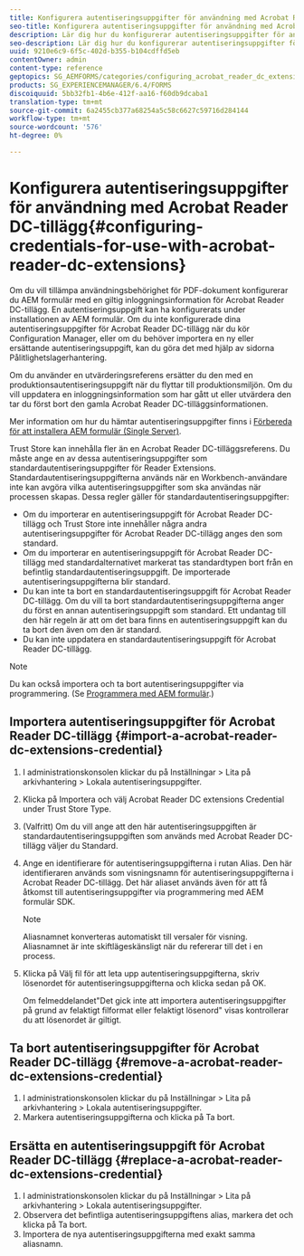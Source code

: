 ```yaml
---
title: Konfigurera autentiseringsuppgifter för användning med Acrobat Reader DC-tillägg
seo-title: Konfigurera autentiseringsuppgifter för användning med Acrobat Reader DC-tillägg
description: Lär dig hur du konfigurerar autentiseringsuppgifter för användning med Acrobat Reader DC-tillägg.
seo-description: Lär dig hur du konfigurerar autentiseringsuppgifter för användning med Acrobat Reader DC-tillägg.
uuid: 9210e6c9-6f5c-402d-b355-b104cdffd5eb
contentOwner: admin
content-type: reference
geptopics: SG_AEMFORMS/categories/configuring_acrobat_reader_dc_extensions
products: SG_EXPERIENCEMANAGER/6.4/FORMS
discoiquuid: 5bb32fb1-4b6e-412f-aa16-f60db9dcaba1
translation-type: tm+mt
source-git-commit: 6a2455cb377a68254a5c58c6627c59716d284144
workflow-type: tm+mt
source-wordcount: '576'
ht-degree: 0%

---
```



# Konfigurera autentiseringsuppgifter för användning med Acrobat Reader DC-tillägg{#configuring-credentials-for-use-with-acrobat-reader-dc-extensions}

Om du vill tillämpa användningsbehörighet för PDF-dokument konfigurerar du AEM formulär med en giltig inloggningsinformation för Acrobat Reader DC-tillägg. En autentiseringsuppgift kan ha konfigurerats under installationen av AEM formulär. Om du inte konfigurerade dina autentiseringsuppgifter för Acrobat Reader DC-tillägg när du kör Configuration Manager, eller om du behöver importera en ny eller ersättande autentiseringsuppgift, kan du göra det med hjälp av sidorna Pålitlighetslagerhantering.

Om du använder en utvärderingsreferens ersätter du den med en produktionsautentiseringsuppgift när du flyttar till produktionsmiljön. Om du vill uppdatera en inloggningsinformation som har gått ut eller utvärdera den tar du först bort den gamla Acrobat Reader DC-tilläggsinformationen.

Mer information om hur du hämtar autentiseringsuppgifter finns i [Förbereda för att installera AEM formulär (Single Server)](https://www.adobe.com/go/learn_aemforms_prepareInstallsingle_63).

Trust Store kan innehålla fler än en Acrobat Reader DC-tilläggsreferens. Du måste ange en av dessa autentiseringsuppgifter som standardautentiseringsuppgifter för Reader Extensions. Standardautentiseringsuppgifterna används när en Workbench-användare inte kan avgöra vilka autentiseringsuppgifter som ska användas när processen skapas. Dessa regler gäller för standardautentiseringsuppgifter:

* Om du importerar en autentiseringsuppgift för Acrobat Reader DC-tillägg och Trust Store inte innehåller några andra autentiseringsuppgifter för Acrobat Reader DC-tillägg anges den som standard.
* Om du importerar en autentiseringsuppgift för Acrobat Reader DC-tillägg med standardalternativet markerat tas standardtypen bort från en befintlig standardautentiseringsuppgift. De importerade autentiseringsuppgifterna blir standard.
* Du kan inte ta bort en standardautentiseringsuppgift för Acrobat Reader DC-tillägg. Om du vill ta bort standardautentiseringsuppgifterna anger du först en annan autentiseringsuppgift som standard. Ett undantag till den här regeln är att om det bara finns en autentiseringsuppgift kan du ta bort den även om den är standard.
* Du kan inte uppdatera en standardautentiseringsuppgift för Acrobat Reader DC-tillägg.

>[!NOTE]
>
>Du kan också importera och ta bort autentiseringsuppgifter via programmering. (Se [Programmera med AEM formulär](https://www.adobe.com/go/learn_aemforms_programming_63).)

## Importera autentiseringsuppgifter för Acrobat Reader DC-tillägg {#import-a-acrobat-reader-dc-extensions-credential}

1. I administrationskonsolen klickar du på Inställningar > Lita på arkivhantering > Lokala autentiseringsuppgifter.
1. Klicka på Importera och välj Acrobat Reader DC extensions Credential under Trust Store Type.
1. (Valfritt) Om du vill ange att den här autentiseringsuppgiften är standardautentiseringsuppgiften som används med Acrobat Reader DC-tillägg väljer du Standard.
1. Ange en identifierare för autentiseringsuppgifterna i rutan Alias. Den här identifieraren används som visningsnamn för autentiseringsuppgifterna i Acrobat Reader DC-tillägg. Det här aliaset används även för att få åtkomst till autentiseringsuppgifter via programmering med AEM formulär SDK.

   >[!NOTE]
   >
   >Aliasnamnet konverteras automatiskt till versaler för visning. Aliasnamnet är inte skiftlägeskänsligt när du refererar till det i en process.

1. Klicka på Välj fil för att leta upp autentiseringsuppgifterna, skriv lösenordet för autentiseringsuppgifterna och klicka sedan på OK.

   Om felmeddelandet&quot;Det gick inte att importera autentiseringsuppgifter på grund av felaktigt filformat eller felaktigt lösenord&quot; visas kontrollerar du att lösenordet är giltigt.

## Ta bort autentiseringsuppgifter för Acrobat Reader DC-tillägg {#remove-a-acrobat-reader-dc-extensions-credential}

1. I administrationskonsolen klickar du på Inställningar > Lita på arkivhantering > Lokala autentiseringsuppgifter.
1. Markera autentiseringsuppgifterna och klicka på Ta bort.

## Ersätta en autentiseringsuppgift för Acrobat Reader DC-tillägg {#replace-a-acrobat-reader-dc-extensions-credential}

1. I administrationskonsolen klickar du på Inställningar > Lita på arkivhantering > Lokala autentiseringsuppgifter.
1. Observera det befintliga autentiseringsuppgiftens alias, markera det och klicka på Ta bort.
1. Importera de nya autentiseringsuppgifterna med exakt samma aliasnamn.

